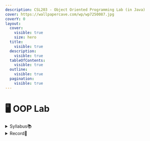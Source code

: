 ```yaml
---
description: CSL203 - Object Oriented Programming Lab (in Java)
cover: https://wallpapercave.com/wp/wp7250087.jpg
coverY: 0
layout:
  cover:
    visible: true
    size: hero
  title:
    visible: true
  description:
    visible: true
  tableOfContents:
    visible: true
  outline:
    visible: true
  pagination:
    visible: true
---
```


# 🖥 OOP Lab

<details>

<summary>Syllabus📚</summary>

[CSL203](https://drive.google.com/file/d/1S1JmGY\_-Z\_iDjqbu3ryR0DTgaGviOgcS/view?usp=drive\_link)👈

</details>

<details>

<summary>Record📔</summary>

[OOP Lab Record](https://drive.google.com/file/d/17n5sAKmvnPunl-ZW-5TB3Sn20AnS40gI/view?usp=drive\_link)👈

</details>
